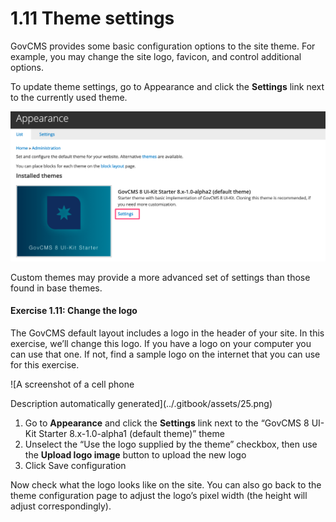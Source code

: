 # 1.11 Theme settings

GovCMS provides some basic configuration options to the site theme. For example, you may change the site logo, favicon, and control additional options.

To update theme settings, go to Appearance and click the **Settings** link next to the currently used theme.

![](../.gitbook/assets/24.png)

Custom themes may provide a more advanced set of settings than those found in base themes.

#### **Exercise 1.11:** Change the logo

The GovCMS default layout includes a logo in the header of your site. In this exercise, we’ll change this logo. If you have a logo on your computer you can use that one. If not, find a sample logo on the internet that you can use for this exercise.

![A screenshot of a cell phone

Description automatically generated](../.gitbook/assets/25.png)

1. Go to **Appearance** and click the **Settings** link next to the “GovCMS 8 UI-Kit Starter 8.x-1.0-alpha1 \(default theme\)” theme
2. Unselect the “Use the logo supplied by the theme” checkbox, then use the **Upload logo image** button to upload the new logo
3. Click Save configuration

Now check what the logo looks like on the site. You can also go back to the theme configuration page to adjust the logo’s pixel width \(the height will adjust correspondingly\).

